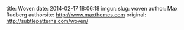 title: Woven
date: 2014-02-17 18:06:18
imgur: 
slug: woven
author: Max Rudberg
authorsite: http://www.maxthemes.com
original: http://subtlepatterns.com/woven/
